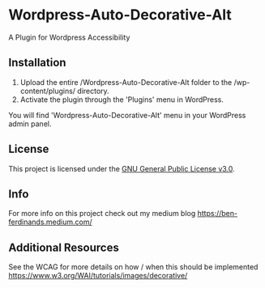 # Wordpress-Auto-Decorative-Alt
A Plugin for Wordpress Accessibility 

## Installation

1. Upload the entire /Wordpress-Auto-Decorative-Alt folder to the /wp-content/plugins/ directory.
2. Activate the plugin through the 'Plugins' menu in WordPress.

You will find 'Wordpress-Auto-Decorative-Alt' menu in your WordPress admin panel.

## License

This project is licensed under the [GNU General Public License v3.0](LICENSE.md).

## Info

For more info on this project check out my medium blog 
https://ben-ferdinands.medium.com/

## Additional Resources 

See the WCAG for more details on how / when this should be implemented 
https://www.w3.org/WAI/tutorials/images/decorative/

